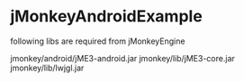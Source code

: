 jMonkeyAndroidExample
=====================

following libs are required from jMonkeyEngine

jmonkey/android/jME3-android.jar
jmonkey/lib/jME3-core.jar
jmonkey/lib/lwjgl.jar
